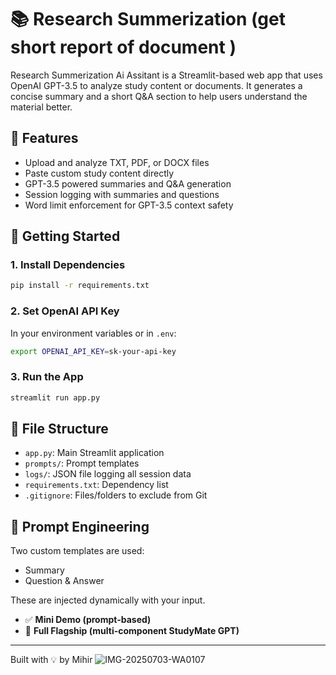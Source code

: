 # 📚 Research Summerization (get short report of document )

Research Summerization Ai Assitant  is a Streamlit-based web app that uses OpenAI GPT-3.5 to analyze study content or documents. It generates a concise summary and a short Q&A section to help users understand the material better.

## 🔧 Features
- Upload and analyze TXT, PDF, or DOCX files
- Paste custom study content directly
- GPT-3.5 powered summaries and Q&A generation
- Session logging with summaries and questions
- Word limit enforcement for GPT-3.5 context safety

## 🚀 Getting Started

### 1. Install Dependencies
```bash
pip install -r requirements.txt
```

### 2. Set OpenAI API Key
In your environment variables or in `.env`:
```bash
export OPENAI_API_KEY=sk-your-api-key
```

### 3. Run the App
```bash
streamlit run app.py
```

## 📂 File Structure
- `app.py`: Main Streamlit application
- `prompts/`: Prompt templates
- `logs/`: JSON file logging all session data
- `requirements.txt`: Dependency list
- `.gitignore`: Files/folders to exclude from Git

## 🧠 Prompt Engineering
Two custom templates are used:
- Summary
- Question & Answer

These are injected dynamically with your input.

- ✅ **Mini Demo (prompt-based)**  
- 🚀 **Full Flagship (multi-component StudyMate GPT)**

---

Built with 💡 by Mihir
![IMG-20250703-WA0107](https://github.com/user-attachments/assets/15315125-2774-4c5d-bbbc-32b2e2ea30ea)
